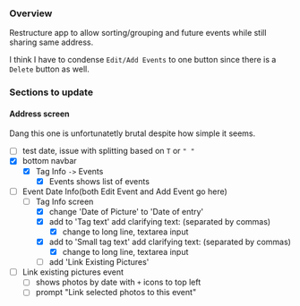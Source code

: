 ### Overview
Restructure app to allow sorting/grouping and future events while still sharing same address.

I think I have to condense `Edit/Add Events` to one button since there is a `Delete` button as well.

### Sections to update
#### Address screen
Dang this one is unfortunatetly brutal despite how simple it seems.
- [ ] test date, issue with splitting based on `T` or `" "`
- [x] bottom navbar
    - [x] Tag Info `->` Events
        - [x] Events shows list of events
- [ ] Event Date Info(both Edit Event and Add Event go here)
    - [ ] Tag Info screen
        - [x] change 'Date of Picture' to 'Date of entry'
        - [x] add to 'Tag text' add clarifying text: (separated by commas)
            - [x] change to long line, textarea input
        - [x] add to 'Small tag text' add clarifying text: (separated by commas)
            - [x] change to long line, textarea input
        - [ ] add 'Link Existing Pictures'
- [ ] Link existing pictures event
    - [ ] shows photos by date with `+` icons to top left
    - [ ] prompt "Link selected photos to this event"